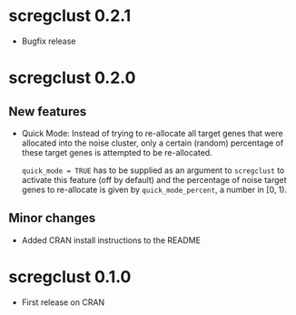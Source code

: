 # scregclust 0.2.1

- Bugfix release

# scregclust 0.2.0

## New features

- Quick Mode: Instead of trying to re-allocate all target genes that were
  allocated into the noise cluster, only a certain (random) percentage of
  these target genes is attempted to be re-allocated.
  
  `quick_mode = TRUE` has to be supplied as an argument to `scregclust` to
  activate this feature (off by default) and the percentage of
  noise target genes to re-allocate is given by `quick_mode_percent`,
  a number in [0, 1).

## Minor changes

- Added CRAN install instructions to the README

# scregclust 0.1.0

- First release on CRAN
